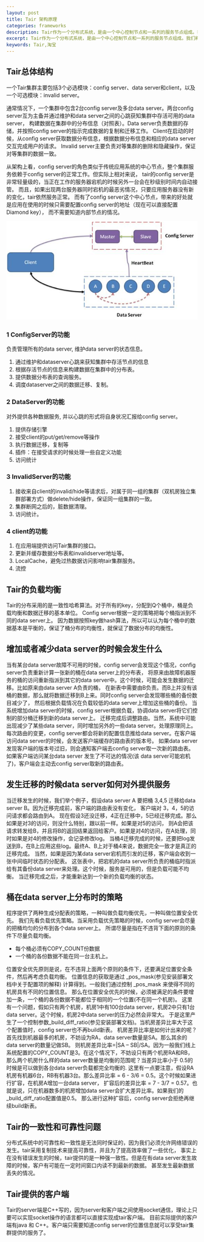 ```yaml
---
layout: post
title: Tair 架构原理
categories: frameworks
description: Tair作为一个分布式系统，是由一个中心控制节点和一系列的服务节点组成。我们称中心控制节点为config server，服务节点是data server。
excerpt: Tair作为一个分布式系统，是由一个中心控制节点和一系列的服务节点组成。我们称中心控制节点为config server，服务节点是data server。
keywords: Tair,淘宝
---
```


## Tair总体结构
一个Tair集群主要包括3个必选模块：config server、data server和client，以及一个可选模块：invalid server。

通常情况下，一个集群中包含2台config server及多台data server。两台config server互为主备并通过维护和data server之间的心跳获知集群中存活可用的data server，
构建数据在集群中的分布信息（对照表）。Data server负责数据的存储，并按照config server的指示完成数据的复制和迁移工作。
Client在启动的时候，从config server获取数据分布信息，根据数据分布信息和相应的data server交互完成用户的请求。
Invalid server主要负责对等集群的删除和隐藏操作，保证对等集群的数据一致。

从架构上看，config server的角色类似于传统应用系统的中心节点，整个集群服务依赖于config server的正常工作。但实际上相对来说，
tair的config server是非常轻量级的，当正在工作的服务器宕机的时候另外一台会在秒级别时间内自动接管。
而且，如果出现两台服务器同时宕机的最恶劣情况，只要应用服务器没有新的变化，tair依然服务正常。
而有了config server这个中心节点，带来的好处就是应用在使用的时候只需要配置config server的地址（现在可以直接配置Diamond key），
而不需要知道内部节点的情况。

![tair架构图](/images/posts/frameworks/tair1.png)

### 1 ConfigServer的功能
负责管理所有的data server, 维护data server的状态信息。
1. 通过维护和dataserver心跳来获知集群中存活节点的信息
2. 根据存活节点的信息来构建数据在集群中的分布表。
3. 提供数据分布表的查询服务。
4. 调度dataserver之间的数据迁移、复制。

### 2 DataServer的功能
对外提供各种数据服务, 并以心跳的形式将自身状况汇报给config server。
1. 提供存储引擎
2. 接受client的put/get/remove等操作
3. 执行数据迁移，复制等
4. 插件：在接受请求的时候处理一些自定义功能
5. 访问统计

### 3 InvalidServer的功能
1. 接收来自client的invalid/hide等请求后，对属于同一组的集群（双机房独立集群部署方式）做delete/hide操作，保证同一组集群的一致。
2. 集群断网之后的，脏数据清理。
3. 访问统计。

### 4 client的功能
1. 在应用端提供访问Tair集群的接口。
2. 更新并缓存数据分布表和invalidserver地址等。
3. LocalCache，避免过热数据访问影响tair集群服务。
4. 流控

## Tair的负载均衡
Tair的分布采用的是一致性哈希算法。对于所有的key，分配到Q个桶中，桶是负载均衡和数据迁移的基本单位。
Config server根据一定的策略把每个桶指派到不同的data server上。
因为数据按照key做hash算法，所以可以认为每个桶中的数据基本是平衡的，保证了桶分布的均衡性，就保证了数据分布的均衡性。

## 增加或者减少data server的时候会发生什么
当有某台data server故障不可用的时候，config server会发现这个情况，config server负责重新计算一张新的桶在data server上的分布表，
将原来由故障机器服务的桶的访问重新指派到其它的data server中。这个时候，可能会发生数据的迁移。比如原来由data server A负责的桶，
在新表中需要由B负责。而B上并没有该桶的数据，那么就将数据迁移到B上来。同时config server会发现哪些桶的备份数目减少了，
然后根据负载情况在负载较低的data server上增加这些桶的备份。
当系统增加data server的时候，config server根据负载，协调data server将它们控制的部分桶迁移到新的data server上。
迁移完成后调整路由。当然，系统中可能出现减少了某些data server，同时增加另外的一些data server。处理原理同上。
每次路由的变更，config server都会将新的配置信息推给data server。在客户端访问data server的时候，会发送客户端缓存的路由表的版本号。
如果data server发现客户端的版本号过旧，则会通知客户端去config server取一次新的路由表。
如果客户端访问某台data server 发生了不可达的情况(该 data server可能宕机了)，客户端会主动去config server取新的路由表。

## 发生迁移的时候data server如何对外提供服务
当迁移发生的时候，我们举个例子，假设data server A 要把桶 3,4,5 迁移给data server B。因为迁移完成前，客户端的路由表没有变化，
客户端对 3，4，5的访问请求都会路由到A。
现在假设3还没迁移，4正在迁移中，5已经迁移完成。那么如果是对3的访问，则没什么特别，跟以前一样。如果是对5的访问，
则A会把该请求转发给B，并且将B的返回结果返回给客户。如果是对4的访问，在A处理，同时如果是对4的修改操作，会记录修改log。
当桶4迁移完成的时候，还要把log发送到B，在B上应用这些log。最终A、B上对于桶4来说，数据完全一致才是真正的迁移完成。
当然，如果是因为某data server宕机而引发的迁移，客户端会收到一张中间临时状态的分配表。
这张表中，把宕机的data server所负责的桶临时指派给有其备份data server来处理。这个时候，服务是可用的，但是负载可能不均衡。
当迁移完成之后，才能重新达到一个新的负载均衡的状态。

## 桶在data server上分布时的策略
程序提供了两种生成分配表的策略，一种叫做负载均衡优先，一种叫做位置安全优先。
我们先看负载优先策略。当采用负载优先策略的时候，config server会尽量的把桶均匀的分布到各个data server上。
所谓尽量是指在不违背下面的原则的条件下尽量负载均衡。
* 每个桶必须有COPY_COUNT份数据
* 一个桶的各份数据不能在同一台主机上。

位置安全优先原则是说，在不违背上面两个原则的条件下，还要满足位置安全条件，然后再考虑负载均衡。
位置信息的获取是通过 _pos_mask(参见安装部署文档中关于配置项的解释) 计算得到。一般我们通过控制 _pos_mask 来使得不同的机房具有不同的位置信息。
那么在位置安全优先的时候，必须被满足的条件要增加一条，一个桶的各份数据不能都位于相同的一个位置(不在同一个机房)。
这里有一个问题，假如只有两个机房，机房1中有100台data server，机房2中只有1台data server。这个时候，机房2中data server的压力必然会非常大。
于是这里产生了一个控制参数_build_diff_ratio(参见安装部署文档)。当机房差异比率大于这个配置值时，config server也不再build新表。
机房差异比率是如何计出来的呢？首先找到机器最多的机房，不妨设为RA，data server数量是SA。那么其余的data server的数量记做SB。
则机房差异比率=|SA – SB|/SA。因为一般我们线上系统配置的COPY_COUNT是3。在这个情况下，不妨设只有两个机房RA和RB，
那么两个机房什么样的data server数量是均衡的范围呢？当差异比率小于 0.5的时候是可以做到各台data server负载都完全均衡的.
这里有一点要注意，假设RA机房有机器6台，RB有机器3台。那么差异比率 = 6 - 3/6 = 0.5。这个时候如果进行扩容，在机房A增加一台data server，
扩容后的差异比率 = 7 - 3/7 = 0.57。也就是说，只在机器数多的机房增加data server会扩大差异比率。如果我们的_build_diff_ratio配置值是0.5。
那么进行这种扩容后，config server会拒绝再继续build新表。

## Tair的一致性和可靠性问题
分布式系统中的可靠性和一致性是无法同时保证的，因为我们必须允许网络错误的发生。tair采用复制技术来提高可靠性，并且为了提高效率做了一些优化，
事实上在没有错误发生的时候，tair提供的是一种强一致性。但是在有data server发生故障的时候，客户有可能在一定时间窗口内读不到最新的数据。
甚至发生最新数据丢失的情况。

## Tair提供的客户端
Tair的server端是C++写的，因为server和客户端之间使用socket通信，理论上只要可以实现socket操作的语言都可以直接实现成tair客户端。
目前实际提供的客户端有java 和 C++。客户端只需要知道config server的位置信息就可以享受tair集群提供的服务了。